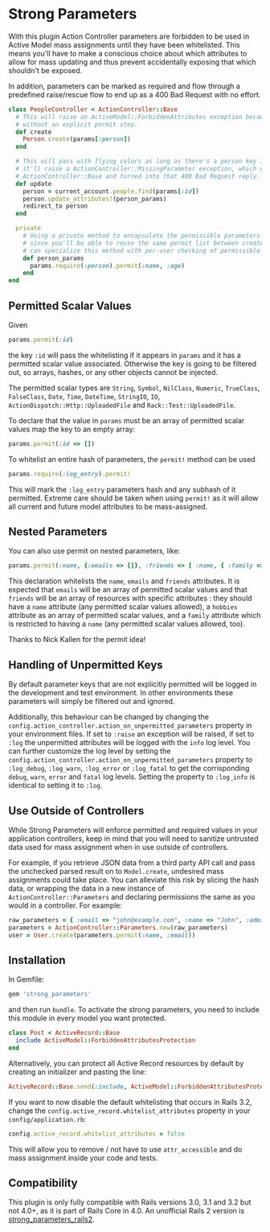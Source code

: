 # Strong Parameters

With this plugin Action Controller parameters are forbidden to be used in Active Model mass assignments until they have been whitelisted. This means you'll have to make a conscious choice about which attributes to allow for mass updating and thus prevent accidentally exposing that which shouldn't be exposed.

In addition, parameters can be marked as required and flow through a predefined raise/rescue flow to end up as a 400 Bad Request with no effort.

``` ruby
class PeopleController < ActionController::Base
  # This will raise an ActiveModel::ForbiddenAttributes exception because it's using mass assignment
  # without an explicit permit step.
  def create
    Person.create(params[:person])
  end

  # This will pass with flying colors as long as there's a person key in the parameters, otherwise
  # it'll raise a ActionController::MissingParameter exception, which will get caught by
  # ActionController::Base and turned into that 400 Bad Request reply.
  def update
    person = current_account.people.find(params[:id])
    person.update_attributes!(person_params)
    redirect_to person
  end

  private
    # Using a private method to encapsulate the permissible parameters is just a good pattern
    # since you'll be able to reuse the same permit list between create and update. Also, you
    # can specialize this method with per-user checking of permissible attributes.
    def person_params
      params.require(:person).permit(:name, :age)
    end
end
```

## Permitted Scalar Values

Given

``` ruby
params.permit(:id)
```

the key `:id` will pass the whitelisting if it appears in `params` and it has a permitted scalar value associated. Otherwise the key is going to be filtered out, so arrays, hashes, or any other objects cannot be injected.

The permitted scalar types are `String`, `Symbol`, `NilClass`, `Numeric`, `TrueClass`, `FalseClass`, `Date`, `Time`, `DateTime`, `StringIO`, `IO`, `ActionDispatch::Http::UploadedFile` and `Rack::Test::UploadedFile`.

To declare that the value in `params` must be an array of permitted scalar values map the key to an empty array:

``` ruby
params.permit(:id => [])
```

To whitelist an entire hash of parameters, the `permit!` method can be used

``` ruby
params.require(:log_entry).permit!
```

This will mark the `:log_entry` parameters hash and any subhash of it permitted.  Extreme care should be taken when using `permit!` as it will allow all current and future model attributes to be mass-assigned.

## Nested Parameters

You can also use permit on nested parameters, like:

``` ruby
params.permit(:name, {:emails => []}, :friends => [ :name, { :family => [ :name ], :hobbies => [] }])
```

This declaration whitelists the `name`, `emails` and `friends` attributes. It is expected that `emails` will be an array of permitted scalar values and that `friends` will be an array of resources with specific attributes : they should have a `name` attribute (any permitted scalar values allowed), a `hobbies` attribute as an array of permitted scalar values, and a `family` attribute which is restricted to having a `name` (any permitted scalar values allowed, too).

Thanks to Nick Kallen for the permit idea!

## Handling of Unpermitted Keys

By default parameter keys that are not explicitly permitted will be logged in the development and test environment. In other environments these parameters will simply be filtered out and ignored.

Additionally, this behaviour can be changed by changing the `config.action_controller.action_on_unpermitted_parameters` property in your environment files. If set to `:raise` an exception will be raised, if set to `:log` the unpermitted attributes will be logged with the `info` log level. You can further customize the log level by setting the `config.action_controller.action_on_unpermitted_parameters` property to `:log_debug`, `:log_warn`, `:log_error` or `:log_fatal` to get the corrisponding `debug`, `warn`, `error` and `fatal` log levels. Setting the property to `:log_info` is identical to setting it to `:log`.

## Use Outside of Controllers

While Strong Parameters will enforce permitted and required values in your application controllers, keep in mind
that you will need to sanitize untrusted data used for mass assignment when in use outside of controllers.

For example, if you retrieve JSON data from a third party API call and pass the unchecked parsed result on to
`Model.create`, undesired mass assignments could take place.  You can alleviate this risk by slicing the hash data,
or wrapping the data in a new instance of `ActionController::Parameters` and declaring permissions the same as
you would in a controller.  For example:

``` ruby
raw_parameters = { :email => "john@example.com", :name => "John", :admin => true }
parameters = ActionController::Parameters.new(raw_parameters)
user = User.create(parameters.permit(:name, :email))
```

## Installation

In Gemfile:

``` ruby
gem 'strong_parameters'
```

and then run `bundle`. To activate the strong parameters, you need to include this module in
every model you want protected.

``` ruby
class Post < ActiveRecord::Base
  include ActiveModel::ForbiddenAttributesProtection
end
```

Alternatively, you can protect all Active Record resources by default by creating an initializer and pasting the line:

``` ruby
ActiveRecord::Base.send(:include, ActiveModel::ForbiddenAttributesProtection)
```

If you want to now disable the default whitelisting that occurs in Rails 3.2, change the `config.active_record.whitelist_attributes` property in your `config/application.rb`:

``` ruby
config.active_record.whitelist_attributes = false
```

This will allow you to remove / not have to use `attr_accessible` and do mass assignment inside your code and tests.

## Compatibility

This plugin is only fully compatible with Rails versions 3.0, 3.1 and 3.2 but not 4.0+, as it is part of Rails Core in 4.0.
An unofficial Rails 2 version is [strong_parameters_rails2](https://github.com/grosser/strong_parameters/tree/rails2).
